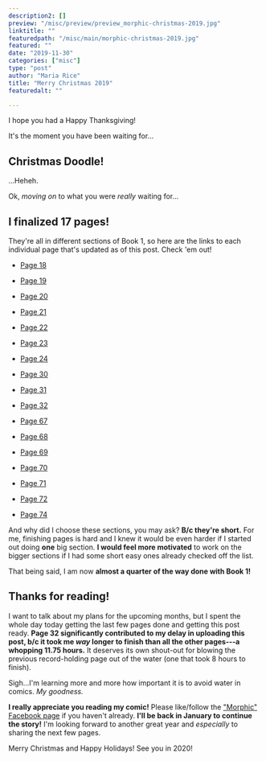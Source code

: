 ```yaml
---
description2: []
preview: "/misc/preview/preview_morphic-christmas-2019.jpg"
linktitle: ""
featuredpath: "/misc/main/morphic-christmas-2019.jpg"
featured: ""
date: "2019-11-30"
categories: ["misc"]
type: "post"
author: "Maria Rice"
title: "Merry Christmas 2019"
featuredalt: ""

---
```


I hope you had a Happy Thanksgiving! 

It's the moment you have been waiting for...

## Christmas Doodle! 

...Heheh. 

Ok, _moving on_ to what you were _really_ waiting for...

## I finalized 17 pages!

They're all in different sections of Book 1, so here are the links to each individual page that's updated as of this post. 
Check 'em out! 

* [Page 18](https://mcrice123.github.io/morphic/blog/book-1-page-18/)

* [Page 19](https://mcrice123.github.io/morphic/blog/book-1-page-19/)

* [Page 20](https://mcrice123.github.io/morphic/blog/book-1-page-20/)

* [Page 21](https://mcrice123.github.io/morphic/blog/book-1-page-21/)

* [Page 22](https://mcrice123.github.io/morphic/blog/book-1-page-22/)

* [Page 23](https://mcrice123.github.io/morphic/blog/book-1-page-23/)

* [Page 24](https://mcrice123.github.io/morphic/blog/book-1-page-24/)

* [Page 30](https://mcrice123.github.io/morphic/blog/book-1-page-30/)

* [Page 31](https://mcrice123.github.io/morphic/blog/book-1-page-31/)

* [Page 32](https://mcrice123.github.io/morphic/blog/book-1-page-32/)

* [Page 67](https://mcrice123.github.io/morphic/blog/book-1-page-67/)

* [Page 68](https://mcrice123.github.io/morphic/blog/book-1-page-68/)

* [Page 69](https://mcrice123.github.io/morphic/blog/book-1-page-69/)

* [Page 70](https://mcrice123.github.io/morphic/blog/book-1-page-70/)

* [Page 71](https://mcrice123.github.io/morphic/blog/book-1-page-71/)

* [Page 72](https://mcrice123.github.io/morphic/blog/book-1-page-72/)

* [Page 74](https://mcrice123.github.io/morphic/blog/book-1-page-74/)

And why did I choose these sections, you may ask? **B/c they're short.** 
For me, finishing pages is hard and I knew it would be even harder if I started out doing **one** big section. 
**I would feel more motivated** to work on the bigger sections if I had some short easy ones already checked off the list. 

That being said, I am now **almost a quarter of the way done with Book 1!** 

## Thanks for reading! 

I want to talk about my plans for the upcoming months, but I spent the whole day today getting the last few pages done and getting this post ready. 
**Page 32 significantly contributed to my delay in uploading this post, b/c it took me _way_ longer to finish than all the other pages---a whopping 11.75 hours.** 
It deserves its own shout-out for blowing the previous record-holding page out of the water (one that took 8 hours to finish). 

Sigh...I'm learning more and more how important it is to avoid water in comics. _My goodness._ 

**I really appreciate you reading my comic!** 
Please like/follow the ["Morphic" Facebook page](https://www.facebook.com/MorphicGraphicNovel) if you haven't already. 
**I'll be back in January to continue the story!** 
I'm looking forward to another great year and _especially_ to sharing the next few pages.

Merry Christmas and Happy Holidays! See you in 2020! 
